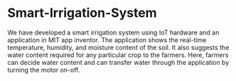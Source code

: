 # Smart-Irrigation-System

We have developed a smart irrigation system using IoT hardware and an application in MIT app inventor. The application shows the real-time temperature, humidity, and moisture content of the soil. It also suggests the water content required for any particular crop to the farmers. Here, farmers can decide water content and can transfer water through the application by turning the motor on-off.
